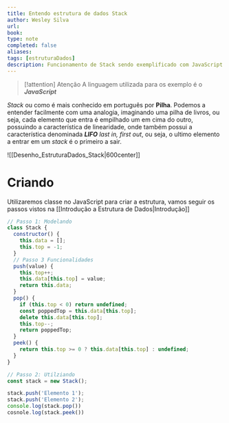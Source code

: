 ```yaml
---
title: Entendo estrutura de dados Stack
author: Wesley Silva
url:
book:
type: note
completed: false
aliases:
tags: [estruturaDados]
description: Funcionamento de Stack sendo exemplificado com JavaScript
---
```

>[!attention] Atenção
>A linguagem utilizada para os exemplo é o **_JavaScript_**

_Stack_ ou como é mais conhecido em português por **Pilha**. Podemos a entender facilmente com uma analogia, imaginando uma pilha de livros, ou seja, cada elemento que entra é empilhado um em cima do outro, possuindo a característica de linearidade, onde também possui a característica denominada **_LIFO_** _last in, first out_, ou seja,  o ultimo elemento a entrar em um _stack_  é o primeiro a sair.

![[Desenho_EstruturaDados_Stack|600center]]

# Criando
Utilizaremos classe no JavaScript para criar a estrutura, vamos seguir os passos vistos na [[Introdução a Estrutura de  Dados|Introdução]]

```js
// Passo 1: Modelando
class Stack {
  constructor() {
    this.data = [];
    this.top = -1;
  }
  // Passo 3 Funcionalidades
  push(value) {
    this.top++;
    this.data[this.top] = value;
    return this.data;
  }
  pop() {
    if (this.top < 0) return undefined;
    const poppedTop = this.data[this.top];
    delete this.data[this.top];
    this.top--;
    return poppedTop;
  }
  peek() {
    return this.top >= 0 ? this.data[this.top] : undefined;
  }
}

// Passo 2: Utilziando
const stack = new Stack();

stack.push('Elemento 1');
stack.push('Elemento 2');
console.log(stack.pop())
cosnole.log(stack.peek())
```